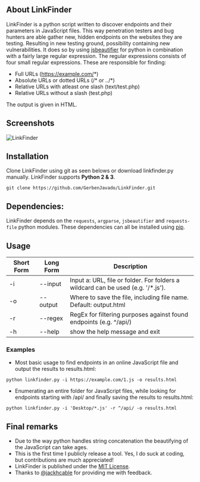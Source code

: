 ## About LinkFinder
LinkFinder is a python script written to discover endpoints and their parameters in JavaScript files. This way penetration testers and bug hunters are able gather new, hidden endpoints on the websites they are testing. Resulting in new testing ground, possibility containing new vulnerabilities. It does so by using [jsbeautifier](https://github.com/beautify-web/js-beautify) for python in combination with a fairly large regular expression. The regular expressions consists of four small regular expressions. These are responsible for finding: 
- Full URLs (https://example.com/*)
- Absolute URLs or dotted URLs (/\* or ../*)
- Relative URLs with atleast one slash (text/test.php) 
- Relative URLs without a slash (test.php)

The output is given in HTML.

## Screenshots

![LinkFinder](https://i.imgur.com/JfcpYok.png "LinkFinder in action")


## Installation
Clone LinkFinder using git as seen belows or download linkfinder.py manually. LinkFinder supports **Python 2 & 3**.
```
git clone https://github.com/GerbenJavado/LinkFinder.git
```

## Dependencies:

LinkFinder depends on the `requests`, `argparse`, `jsbeautifier` and `requests-file` python modules. These dependencies can all be installed using [pip](https://pypi.python.org/pypi/pip). 

## Usage

Short Form    | Long Form     | Description
------------- | ------------- |-------------
-i            | --input      | Input a: URL, file or folder. For folders a wildcard can be used (e.g. '/*.js').
-o            | --output  | Where to save the file, including file name. Default: output.html
-r            | --regex       | RegEx for filtering purposes against found endpoints (e.g. ^/api/)
-h            | --help        | show the help message and exit

### Examples

* Most basic usage to find endpoints in an online JavaScript file and output the results to results.html:

``python linkfinder.py -i https://example.com/1.js -o results.html``

* Enumerating an entire folder for JavaScript files, while looking for endpoints starting with /api/ and finally saving the results to results.html:

``python linkfinder.py -i 'Desktop/*.js' -r ^/api/ -o results.html``

## Final remarks
- Due to the way python handles string concatenation the beautifying of the JavaScript can take ages.
- This is the first time I publicly release a tool. Yes, I do suck at coding, but contributions are much appreciated!
- LinkFinder is published under the [MIT License](https://github.com/GerbenJavado/LinkFinder/blob/master/LICENSE).
- Thanks to [@jackhcable](https://twitter.com/jackhcable) for providing me with feedback.
